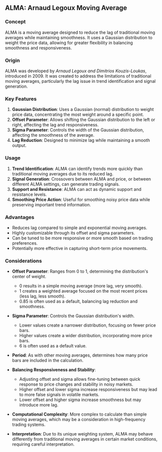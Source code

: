 ## ALMA: Arnaud Legoux Moving Average

### Concept

ALMA is a moving average designed to reduce the lag of traditional moving averages while maintaining smoothness. It uses a Gaussian distribution to weight the price data, allowing for greater flexibility in balancing smoothness and responsiveness.

### Origin

ALMA was developed by *Arnaud Legoux and Dimitrios Kouzis-Loukas*, introduced in 2009. It was created to address the limitations of traditional moving averages, particularly the lag issue in trend identification and signal generation.

### Key Features

1. **Gaussian Distribution**: Uses a Gaussian (normal) distribution to weight price data, concentrating the most weight around a specific point.
2. **Offset Parameter**: Allows shifting the Gaussian distribution to the left or right, affecting the lag and responsiveness.
3. **Sigma Parameter**: Controls the width of the Gaussian distribution, affecting the smoothness of the average.
4. **Lag Reduction**: Designed to minimize lag while maintaining a smooth output.

### Usage

1. **Trend Identification**: ALMA can identify trends more quickly than traditional moving averages due to its reduced lag.
2. **Signal Generation**: Crossovers between ALMA and price, or between different ALMA settings, can generate trading signals.
3. **Support and Resistance**: ALMA can act as dynamic support and resistance levels.
4. **Smoothing Price Action**: Useful for smoothing noisy price data while preserving important trend information.

### Advantages

- Reduces lag compared to simple and exponential moving averages.
- Highly customizable through its offset and sigma parameters.
- Can be tuned to be more responsive or more smooth based on trading preferences.
- Potentially more effective in capturing short-term price movements.

### Considerations

- **Offset Parameter**: Ranges from 0 to 1, determining the distribution's center of weight.
  - 0 results in a simple moving average (more lag, very smooth).
  - 1 creates a weighted average focused on the most recent prices (less lag, less smooth).
  - 0.85 is often used as a default, balancing lag reduction and smoothness.

- **Sigma Parameter**: Controls the Gaussian distribution's width.
  - Lower values create a narrower distribution, focusing on fewer price bars.
  - Higher values create a wider distribution, incorporating more price bars.
  - 6 is often used as a default value.

- **Period**: As with other moving averages, determines how many price bars are included in the calculation.

- **Balancing Responsiveness and Stability**:
  - Adjusting offset and sigma allows fine-tuning between quick response to price changes and stability in noisy markets.
  - Higher offset and lower sigma increase responsiveness but may lead to more false signals in volatile markets.
  - Lower offset and higher sigma increase smoothness but may introduce more lag.

- **Computational Complexity**: More complex to calculate than simple moving averages, which may be a consideration in high-frequency trading systems.

- **Interpretation**: Due to its unique weighting system, ALMA may behave differently from traditional moving averages in certain market conditions, requiring careful interpretation.